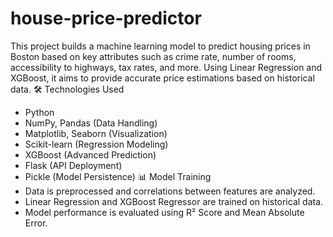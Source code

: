 # house-price-predictor
This project builds a machine learning model to predict housing prices in Boston based on key attributes such as crime rate, number of rooms, accessibility to highways, tax rates, and more. Using Linear Regression and XGBoost, it aims to provide accurate price estimations based on historical data.
🛠 Technologies Used
- Python
- NumPy, Pandas (Data Handling)
- Matplotlib, Seaborn (Visualization)
- Scikit-learn (Regression Modeling)
- XGBoost (Advanced Prediction)
- Flask (API Deployment)
- Pickle (Model Persistence)
📊 Model Training
- Data is preprocessed and correlations between features are analyzed.
- Linear Regression and XGBoost Regressor are trained on historical data.
- Model performance is evaluated using R² Score and Mean Absolute Error.
